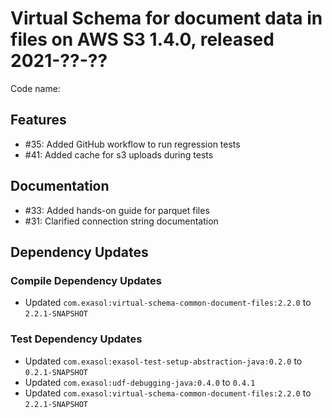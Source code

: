 # Virtual Schema for document data in files on AWS S3 1.4.0, released 2021-??-??

Code name:

## Features

* #35: Added GitHub workflow to run regression tests
* #41: Added cache for s3 uploads during tests

## Documentation

* #33: Added hands-on guide for parquet files
* #31: Clarified connection string documentation

## Dependency Updates

### Compile Dependency Updates

* Updated `com.exasol:virtual-schema-common-document-files:2.2.0` to `2.2.1-SNAPSHOT`

### Test Dependency Updates

* Updated `com.exasol:exasol-test-setup-abstraction-java:0.2.0` to `0.2.1-SNAPSHOT`
* Updated `com.exasol:udf-debugging-java:0.4.0` to `0.4.1`
* Updated `com.exasol:virtual-schema-common-document-files:2.2.0` to `2.2.1-SNAPSHOT`
